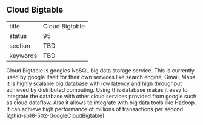 ## Cloud Bigtable


|          |                |
| -------- | -------------- |
| title    | Cloud Bigtable |
| status   | 95             |
| section  | TBD            |
| keywords | TBD            |




Cloud Bigtable is googles NoSQL big data storage service. This is
currently used by google itself for their own services like search
engine, Gmail, Maps. It is highly scalable big database with low latency
and high throughput achieved by distributed computing. Using this
database makes it easy to integrate the database with other cloud
services provided from google such as cloud dataflow. Also it allows to
integrate with big data tools like Hadoop. It can achieve high
performance of millions of transactions per
second [@hid-sp18-502-GoogleCloudBigtable].
